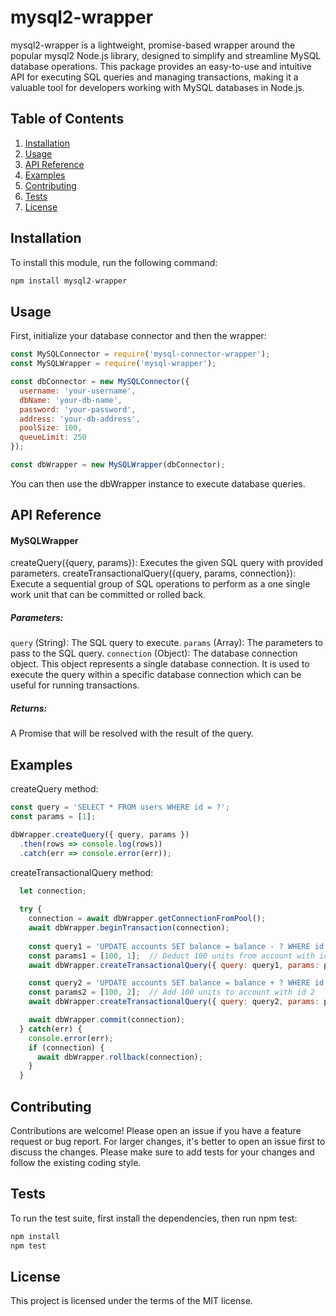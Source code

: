 # mysql2-wrapper

mysql2-wrapper is a lightweight, promise-based wrapper around the popular mysql2 Node.js library, designed to simplify and streamline MySQL database operations. This package provides an easy-to-use and intuitive API for executing SQL queries and managing transactions, making it a valuable tool for developers working with MySQL databases in Node.js.

## Table of Contents
1. [Installation](#installation)
2. [Usage](#usage)
3. [API Reference](#api-reference)
4. [Examples](#examples)
5. [Contributing](#contributing)
6. [Tests](#tests)
7. [License](#license)

## Installation
To install this module, run the following command:
```javascript
npm install mysql2-wrapper
```
## Usage
First, initialize your database connector and then the wrapper:
```javascript
const MySQLConnector = require('mysql-connector-wrapper');
const MySQLWrapper = require('mysql-wrapper');

const dbConnector = new MySQLConnector({
  username: 'your-username',
  dbName: 'your-db-name',
  password: 'your-password',
  address: 'your-db-address',
  poolSize: 100,
  queueLimit: 250
});

const dbWrapper = new MySQLWrapper(dbConnector);
```
You can then use the dbWrapper instance to execute database queries.

## API Reference
#### MySQLWrapper
createQuery({query, params}): Executes the given SQL query with provided parameters.
createTransactionalQuery({query, params, connection}): Execute a sequential group of SQL operations to perform as a one single work unit that can be committed or rolled back.

##### Parameters:

`query` (String): The SQL query to execute.
`params` (Array): The parameters to pass to the SQL query.
`connection` (Object): The database connection object. This object represents a single database connection. It is used to execute the query within a specific database connection which can be useful for running transactions.
##### Returns:
A Promise that will be resolved with the result of the query.

## Examples
createQuery method:
```javascript
const query = 'SELECT * FROM users WHERE id = ?';
const params = [1];

dbWrapper.createQuery({ query, params })
  .then(rows => console.log(rows))
  .catch(err => console.error(err));
```
createTransactionalQuery method:
```javascript
  let connection;
  
  try {
    connection = await dbWrapper.getConnectionFromPool();
    await dbWrapper.beginTransaction(connection);
    
    const query1 = 'UPDATE accounts SET balance = balance - ? WHERE id = ?';
    const params1 = [100, 1];  // Deduct 100 units from account with id 1
    await dbWrapper.createTransactionalQuery({ query: query1, params: params1, connection });

    const query2 = 'UPDATE accounts SET balance = balance + ? WHERE id = ?';
    const params2 = [100, 2];  // Add 100 units to account with id 2
    await dbWrapper.createTransactionalQuery({ query: query2, params: params2, connection });

    await dbWrapper.commit(connection);
  } catch(err) {
    console.error(err);
    if (connection) {
      await dbWrapper.rollback(connection);
    }
  }
```
## Contributing
Contributions are welcome! Please open an issue if you have a feature request or bug report. For larger changes, it's better to open an issue first to discuss the changes. Please make sure to add tests for your changes and follow the existing coding style.

## Tests
To run the test suite, first install the dependencies, then run npm test:
```bash
npm install
npm test
```
## License
This project is licensed under the terms of the MIT license.


